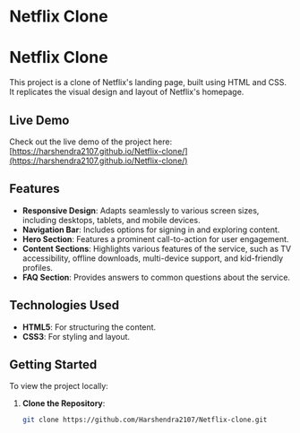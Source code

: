 ﻿# Netflix Clone

 # Netflix Clone

This project is a clone of Netflix's landing page, built using HTML and CSS. It replicates the visual design and layout of Netflix's homepage.

## Live Demo

Check out the live demo of the project here: [https://harshendra2107.github.io/Netflix-clone/](https://harshendra2107.github.io/Netflix-clone/)

## Features

- **Responsive Design**: Adapts seamlessly to various screen sizes, including desktops, tablets, and mobile devices.
- **Navigation Bar**: Includes options for signing in and exploring content.
- **Hero Section**: Features a prominent call-to-action for user engagement.
- **Content Sections**: Highlights various features of the service, such as TV accessibility, offline downloads, multi-device support, and kid-friendly profiles.
- **FAQ Section**: Provides answers to common questions about the service.

## Technologies Used

- **HTML5**: For structuring the content.
- **CSS3**: For styling and layout.

## Getting Started

To view the project locally:

1. **Clone the Repository**:

   ```bash
   git clone https://github.com/Harshendra2107/Netflix-clone.git

